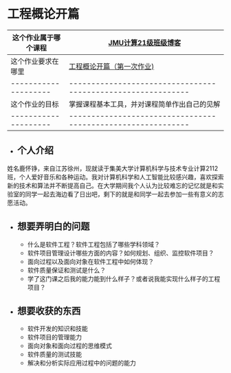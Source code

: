# 工程概论开篇

| 这个作业属于哪个课程 | [JMU计算21级班级博客](https://edu.cnblogs.com/campus/jmu/ComputerScience21) |
| -------------------- | ------------------------------------------------------------ |
| 这个作业要求在哪里   | [工程概论开篇（第一次作业)](https://edu.cnblogs.com/campus/jmu/ComputerScience21/homework/13033) |
| -------------------- | ------------------------------------------------------------ |
| 这个作业的目标       | 掌握课程基本工具，并对课程简单作出自己的见解|
| -------------------- | ------------------------------------------------------------ |

- ## 个人介绍

姓名鹿怀铮，来自江苏徐州，现就读于集美大学计算机科学与技术专业计算2112班，个人爱好音乐和各种运动。我对计算机科学和人工智能比较感兴趣，喜欢探索新的技术和算法并不断提高自己。在大学期间我个人认为比较难忘的记忆就是和实验室的同学一起去海边看了日出吧，剩下的就是和同学一起去参加一些有意义的志愿活动。

- ## 想要弄明白的问题

  - 什么是软件工程？软件工程包括了哪些学科领域？
  - 软件项目管理设计哪些方面的内容？如何规划、组织、监控软件项目？
  - 面向过程以及面向对象在软件工程中如何体现？
  - 软件质量保证和测试是什么？
  - 学了这门课之后我的能力能到什么样子？或者说我能实现什么样子的工程项目？

- ## 想要收获的东西

  - 软件开发的知识和技能
  - 软件项目的管理能力
  - 面向对象和面向过程的思维模式
  - 软件质量的测试技能
  - 解决和分析实际应用过程中的问题的能力
